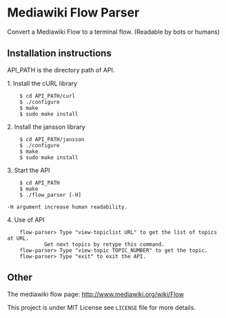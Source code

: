 Mediawiki Flow Parser
=====================

Convert a Mediawiki Flow to a terminal flow. (Readable by bots or humans)

Installation instructions
-------------------------

API_PATH is the directory path of API.

1.&nbsp;Install the cURL library

```shell
	$ cd API_PATH/curl
	$ ./configure
	$ make
	$ sudo make install
```
2.&nbsp;Install the jansson library
```shell
	$ cd API_PATH/jansson
	$ ./configure
	$ make
	$ sudo make install
```
3.&nbsp;Start the API
```shell
	$ cd API_PATH
	$ make
	$ ./flow_parser [-H]
```
	-H argument increase human readability.
4.&nbsp;Use of API
```shell
	flow-parser> Type "view-topiclist URL" to get the list of topics at URL.
			Get next topics by retype this command.
	flow-parser> Type "view-topic TOPIC_NUMBER" to get the topic.
	flow-parser> Type "exit" to exit the API.
```

Other
-----

The mediawiki flow page: http://www.mediawiki.org/wiki/Flow

This project is under MIT License see `LICENSE` file for more details.
